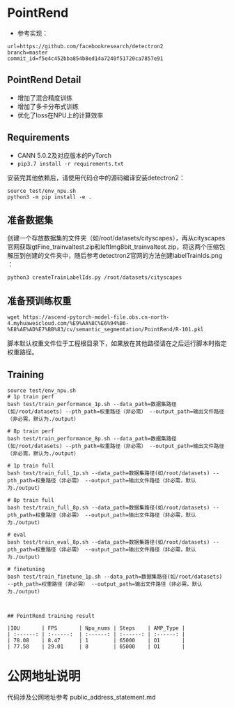 # PointRend

- 参考实现：
```
url=https://github.com/facebookresearch/detectron2
branch=master 
commit_id=f5e4c452bba854b8ed14a7240f51720ca7857e91
```

## PointRend Detail

- 增加了混合精度训练
- 增加了多卡分布式训练
- 优化了loss在NPU上的计算效率

## Requirements

- CANN 5.0.2及对应版本的PyTorch
- `pip3.7 install -r requirements.txt`

安装完其他依赖后，请使用代码仓中的源码编译安装detectron2：
```
source test/env_npu.sh
python3 -m pip install -e .
```


## 准备数据集
创建一个存放数据集的文件夹（如/root/datasets/cityscapes），再从cityscapes官网获取gtFine_trainvaltest.zip和leftImg8bit_trainvaltest.zip，将这两个压缩包解压到创建的文件夹中，随后参考detectron2官网的方法创建labelTrainIds.png ：
```
python3 createTrainLabelIds.py /root/datasets/cityscapes
```

## 准备预训练权重
```
wget https://ascend-pytorch-model-file.obs.cn-north-4.myhuaweicloud.com/%E9%AA%8C%E6%94%B6-%E8%AE%AD%E7%BB%83/cv/semantic_segmentation/PointRend/R-101.pkl
```
脚本默认权重文件位于工程根目录下，如果放在其他路径请在之后运行脚本时指定权重路径。
## Training


```
source test/env_npu.sh
# 1p train perf
bash test/train_performance_1p.sh --data_path=数据集路径(如/root/datasets) --pth_path=权重路径（非必需） --output_path=输出文件路径（非必需，默认为./output）

# 8p train perf
bash test/train_performance_8p.sh --data_path=数据集路径(如/root/datasets) --pth_path=权重路径（非必需） --output_path=输出文件路径（非必需，默认为./output）

# 1p train full
bash test/train_full_1p.sh --data_path=数据集路径(如/root/datasets) --pth_path=权重路径（非必需） --output_path=输出文件路径（非必需，默认为./output）

# 8p train full
bash test/train_full_8p.sh --data_path=数据集路径(如/root/datasets) --pth_path=权重路径（非必需） --output_path=输出文件路径（非必需，默认为./output）

# eval
bash test/train_eval_8p.sh --data_path=数据集路径(如/root/datasets) --pth_path=权重路径（非必需） --output_path=输出文件路径（非必需，默认为./output）

# finetuning
bash test/train_finetune_1p.sh --data_path=数据集路径(如/root/datasets) --pth_path=权重路径（非必需） --output_path=输出文件路径（非必需，默认为./output）



## PointRend training result

|IOU       | FPS       | Npu_nums | Steps    | AMP_Type |
| :------: | :------:  | :------: | :------: | :------: |
| 78.08    | 8.47      | 1        | 65000    | O1       |
| 77.58    | 29.01     | 8        | 65000    | O1       |

```

# 公网地址说明

代码涉及公网地址参考 public_address_statement.md